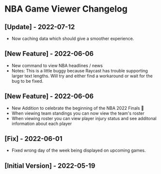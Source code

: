 # NBA Game Viewer Changelog

## [Update] - 2022-07-12

- Now caching data which should give a smoother experience.

## [New Feature] - 2022-06-06

- New command to view NBA headlines / news
- Notes: This is a little buggy because Raycast has trouble supporting larger text lengths. Will try and either find a workaround or wait for the bug to be fixed.

## [New Feature] - 2022-06-06

- New Addition to celebrate the beginning of the NBA 2022 Finals 🎉
- When viewing team standings you can now view the team's roster
- When viewing roster you can view player injury status and see additonal information about each player

## [Fix] - 2022-06-01

- Fixed wrong day of the week being displayed on upcoming games.

## [Initial Version] - 2022-05-19
